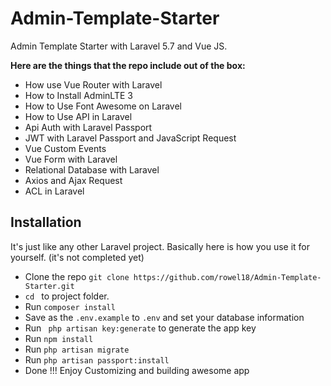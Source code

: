 # Admin-Template-Starter
Admin Template Starter with Laravel 5.7 and Vue JS.

<b> Here are the things that the repo include out of the box: </b>

* How use Vue Router with Laravel
* How to Install AdminLTE 3
* How to Use Font Awesome on Laravel
* How to Use API in Laravel
* Api Auth with Laravel Passport
* JWT with Laravel Passport and JavaScript Request
* Vue Custom Events
* Vue Form with Laravel
* Relational Database with Laravel
* Axios and Ajax Request
* ACL in Laravel

## Installation

It's just like any other Laravel project. Basically here is how you use it for yourself. (it's not completed yet) 

* Clone the repo ` git clone https://github.com/rowel18/Admin-Template-Starter.git `
* `cd ` to project folder. 
* Run ` composer install `
* Save as the `.env.example` to `.env` and set your database information 
* Run ` php artisan key:generate` to generate the app key
* Run ` npm install ` 
* Run ` php artisan migrate ` 
* Run ` php artisan passport:install ` 
* Done !!! Enjoy Customizing and building awesome app 
